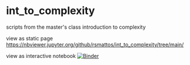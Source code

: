 # int_to_complexity
scripts from the master's class introduction to complexity

view as static page
https://nbviewer.jupyter.org/github/rsmattos/int_to_complexity/tree/main/

view as interactive notebook
[![Binder](https://mybinder.org/badge_logo.svg)](https://mybinder.org/v2/gh/rsmattos/int_to_complexity/HEAD)
